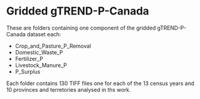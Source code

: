 # Gridded gTREND-P-Canada

These are folders containing one component of the gridded
gTREND-P-Canada dataset each:
* Crop_and_Pasture_P_Removal
* Domestic_Waste_P
* Fertilizer_P
* Livestock_Manure_P
* P_Surplus

Each folder contains 130 TIFF files one for each of the 13 census
years and 10 provinces and terretories analysed in ths work.
